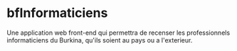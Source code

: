 # bfInformaticiens
Une application web front-end qui permettra de recenser les professionnels informaticiens du Burkina, qu'ils soient au pays ou a l'exterieur. 

